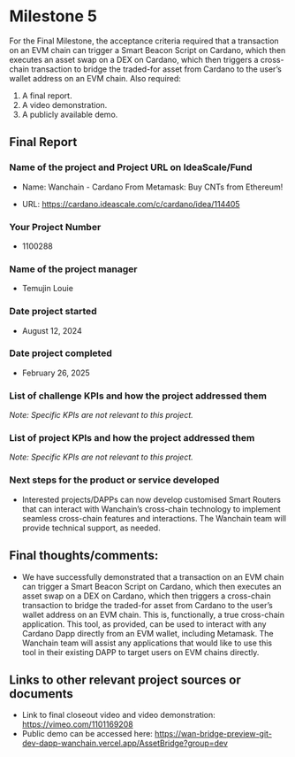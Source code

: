# Milestone 5

For the Final Milestone, the acceptance criteria required that a transaction on an EVM chain can trigger a Smart Beacon Script on Cardano, which then executes an asset swap on a DEX on Cardano, which then triggers a cross-chain transaction to bridge the traded-for asset from Cardano to the user’s wallet address on an EVM chain. Also required:

1.	A final report.
2.	A video demonstration.
3.	A publicly available demo.

## Final Report

### Name of the project and Project URL on IdeaScale/Fund

* Name: Wanchain - Cardano From Metamask: Buy CNTs from Ethereum!

* URL: https://cardano.ideascale.com/c/cardano/idea/114405

### Your Project Number

* 1100288

### Name of the project manager

* Temujin Louie

### Date project started

* August 12, 2024

### Date project completed

* February 26, 2025

### List of challenge KPIs and how the project addressed them

_Note: Specific KPIs are not relevant to this project._

### List of project KPIs and how the project addressed them

_Note: Specific KPIs are not relevant to this project._

### Next steps for the product or service developed

* Interested projects/DAPPs can now develop customised Smart Routers that can interact with Wanchain’s cross-chain technology to implement seamless cross-chain features and interactions. The Wanchain team will provide technical support, as needed.

## Final thoughts/comments:

  - We have successfully demonstrated that a transaction on an EVM chain can trigger a Smart Beacon Script on Cardano, which then executes an asset swap on a DEX on Cardano, which then triggers a cross-chain transaction to bridge the traded-for asset from Cardano to the user’s wallet address on an EVM chain. This is, functionally, a true cross-chain application. This tool, as provided, can be used to interact with any Cardano Dapp directly from an EVM wallet, including Metamask. The Wanchain team will assist any applications that would like to use this tool in their existing DAPP to target users on EVM chains directly.

## Links to other relevant project sources or documents

  - Link to final closeout video and video demonstration: https://vimeo.com/1101169208
  - Public demo can be accessed here: https://wan-bridge-preview-git-dev-dapp-wanchain.vercel.app/AssetBridge?group=dev

